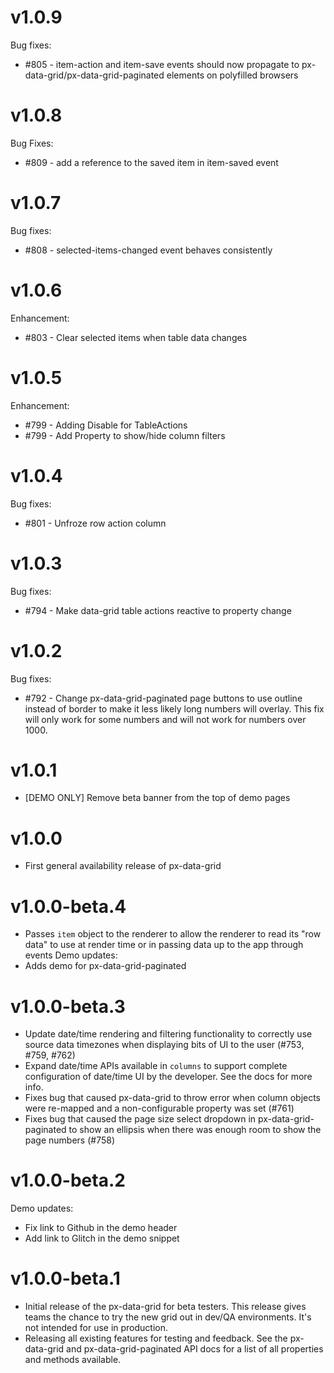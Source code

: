 v1.0.9
==========================
Bug fixes:
* #805 - item-action and item-save events should now propagate to px-data-grid/px-data-grid-paginated elements on polyfilled browsers 

v1.0.8
==========================
Bug Fixes:
* #809 - add a reference to the saved item in item-saved event

v1.0.7
==========================
Bug fixes:
* #808 - selected-items-changed event behaves consistently

v1.0.6
==========================
Enhancement:
* #803 - Clear selected items when table data changes

v1.0.5
==========================
Enhancement:
* #799 - Adding Disable for TableActions
* #799 - Add Property to show/hide column filters

v1.0.4
==========================
Bug fixes:
* #801 - Unfroze row action column

v1.0.3
==========================
Bug fixes:
* #794 - Make data-grid table actions reactive to property change

v1.0.2
==========================
Bug fixes:
* #792 - Change px-data-grid-paginated page buttons to use outline instead of
  border to make it less likely long numbers will overlay. This fix will only
  work for some numbers and will not work for numbers over 1000.

v1.0.1
==========================
* [DEMO ONLY] Remove beta banner from the top of demo pages

v1.0.0
==========================
* First general availability release of px-data-grid

v1.0.0-beta.4
==========================
* Passes `item` object to the renderer to allow the renderer to read its "row
  data" to use at render time or in passing data up to the app through events
Demo updates:
* Adds demo for px-data-grid-paginated

v1.0.0-beta.3
==========================
* Update date/time rendering and filtering functionality to correctly use
  source data timezones when displaying bits of UI to the user (#753, #759, #762)
* Expand date/time APIs available in `columns` to support complete configuration
  of date/time UI by the developer. See the docs for more info.
* Fixes bug that caused px-data-grid to throw error when column objects were
  re-mapped and a non-configurable property was set (#761)
* Fixes bug that caused the page size select dropdown in px-data-grid-paginated
  to show an ellipsis when there was enough room to show the page numbers (#758)

v1.0.0-beta.2
==========================
Demo updates:
* Fix link to Github in the demo header
* Add link to Glitch in the demo snippet

v1.0.0-beta.1
==========================
* Initial release of the px-data-grid for beta testers. This release gives teams
  the chance to try the new grid out in dev/QA environments. It's not intended
  for use in production.
* Releasing all existing features for testing and feedback. See the px-data-grid
  and px-data-grid-paginated API docs for a list of all properties and methods
  available.

